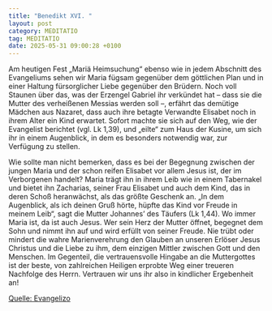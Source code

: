 ```yaml
---
title: "Benedikt XVI. "
layout: post
category: MEDITATIO
tag: MEDITATIO
date: 2025-05-31 09:00:28 +0100
---
```

Am heutigen Fest „Mariä Heimsuchung“ ebenso wie in jedem Abschnitt des Evangeliums sehen wir Maria fügsam gegenüber dem göttlichen Plan und in einer Haltung fürsorglicher Liebe gegenüber den Brüdern. Noch voll Staunen über das, was der Erzengel Gabriel ihr verkündet hat – dass sie die Mutter des verheißenen Messias werden soll –, erfährt das demütige Mädchen aus Nazaret, dass auch ihre betagte Verwandte Elisabet noch in ihrem Alter ein Kind erwartet.<!--more--> Sofort machte sie sich auf den Weg, wie der Evangelist berichtet (vgl. Lk 1,39), und „eilte“ zum Haus der Kusine, um sich ihr in einem Augenblick, in dem es besonders notwendig war, zur Verfügung zu stellen. 

Wie sollte man nicht bemerken, dass es bei der Begegnung zwischen der jungen Maria und der schon reifen Elisabet vor allem Jesus ist, der im Verborgenen handelt? Maria trägt ihn in ihrem Leib wie in einem Tabernakel und bietet ihn Zacharias, seiner Frau Elisabet und auch dem Kind, das in deren Schoß heranwächst, als das größte Geschenk an. „In dem Augenblick, als ich deinen Gruß hörte, hüpfte das Kind vor Freude in meinem Leib“, sagt die Mutter Johannes’ des Täufers (Lk 1,44). Wo immer Maria ist, da ist auch Jesus. Wer sein Herz der Mutter öffnet, begegnet dem Sohn und nimmt ihn auf und wird erfüllt von seiner Freude. Nie trübt oder mindert die wahre Marienverehrung den Glauben an unseren Erlöser Jesus Christus und die Liebe zu ihm, dem einzigen Mittler zwischen Gott und den Menschen. Im Gegenteil, die vertrauensvolle Hingabe an die Muttergottes ist der beste, von zahlreichen Heiligen erprobte Weg einer treueren Nachfolge des Herrn. Vertrauen wir uns ihr also in kindlicher Ergebenheit an!



[Quelle: Evangelizo](https://evangeliumtagfuertag.org/DE/gospel)